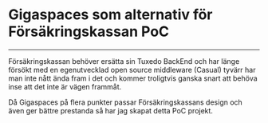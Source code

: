 # Gigaspaces som alternativ för Försäkringskassan PoC
---
Försäkringskassan behöver ersätta sin Tuxedo BackEnd och har länge försökt med en egenutvecklad open source middleware (Casual)
tyvärr har man inte nått ända fram i det och kommer troligtvis ganska snart att behöva inse att det inte är vägen frammåt.

Då Gigaspaces på flera punkter passar Försäkringskassans design och även ger bättre prestanda så har jag skapat detta PoC projekt.
